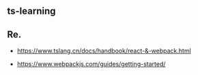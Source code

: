 ## ts-learning

## Re.

  - https://www.tslang.cn/docs/handbook/react-&-webpack.html

  - https://www.webpackjs.com/guides/getting-started/

